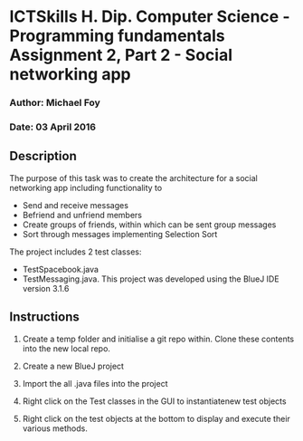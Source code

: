 ICTSkills H. Dip. Computer Science - Programming fundamentals Assignment 2, Part 2 - Social networking app
=====================================================================

### Author: Michael Foy ###
### Date: 03 April 2016 ###


Description
-----------

The purpose of this task was to create the architecture for a social networking app including functionality to
 * Send and receive messages
 * Befriend and unfriend members
 * Create groups of friends, within which can be sent group messages
 * Sort through messages implementing Selection Sort

The project includes 2 test classes:
 * TestSpacebook.java
 * TestMessaging.java. This project was developed using the BlueJ IDE version 3.1.6

Instructions
------------

1. Create a temp folder and initialise a git repo within. Clone these contents into the new local repo.

2. Create a new BlueJ project 

3. Import the all .java files into the project

4. Right click on the Test classes in the GUI to instantiatenew test objects

5. Right click on the test objects at the bottom to display and execute their various methods.